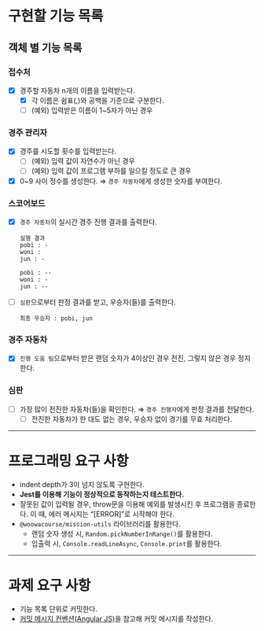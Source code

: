 # 구현할 기능 목록

## 객체 별 기능 목록

### 접수처

- [x]  경주할 자동차 n개의 이름을 입력받는다.
    - [x]  각 이름은 쉼표(,)와 공백을 기준으로 구분한다.
    - [ ]  (예외) 입력받은 이름이 1~5자가 아닌 경우

### 경주 관리자

- [x]  경주를 시도할 횟수를 입력받는다.
    - [ ]  (예외) 입력 값이 자연수가 아닌 경우
    - [ ]  (예외) 입력 값이 프로그램 부하를 일으킬 정도로 큰 경우
- [x]  0~9 사이 정수를 생성한다. ⇒ `경주 자동차`에게 생성한 숫자를 부여한다.

### 스코어보드

- [x]  `경주 자동차`의 실시간 경주 진행 결과를 출력한다.
    
    ```
    실행 결과
    pobi : -
    woni :
    jun : -
    
    pobi : --
    woni : -
    jun : --
    ```
    
- [ ]  `심판`으로부터 판정 결과를 받고, 우승자(들)를 출력한다.
    
    ```
    최종 우승자 : pobi, jun
    ```
    
### 경주 자동차

- [x]  `진행 도움 팀`으로부터 받은 랜덤 숫자가 4이상인 경우 전진, 그렇지 않은 경우 정지한다.

### 심판

- [ ]  가장 많이 전진한 자동차(들)을 확인한다. ⇒ `경주 진행자`에게 판정 결과를 전달한다.
    - [ ]  전진한 자동차가 한 대도 없는 경우, 우승자 없이 경기를 무효 처리한다.

---

# 프로그래밍 요구 사항

- indent depth가 3이 넘지 않도록 구현한다.
- **Jest를 이용해 기능이 정상적으로 동작하는지 테스트한다.**
- 잘못된 값이 입력될 경우, throw문을 이용해 예외를 발생시킨 후 프로그램을 종료한다. 이 때, 에러 메시지는 “[ERROR]”로 시작해야 한다.
- `@woowacourse/mission-utils` 라이브러리를 활용한다.
    - 랜덤 숫자 생성 시, `Random.pickNumberInRange()`를 활용한다.
    - 입출력 시, `Console.readLineAsync`, `Console.print`를 활용한다.

---

# 과제 요구 사항

- 기능 목록 단위로 커밋한다.
- [커밋 메시지 컨벤션(Angular JS)](https://gist.github.com/stephenparish/9941e89d80e2bc58a153)을 참고해 커밋 메시지를 작성한다.